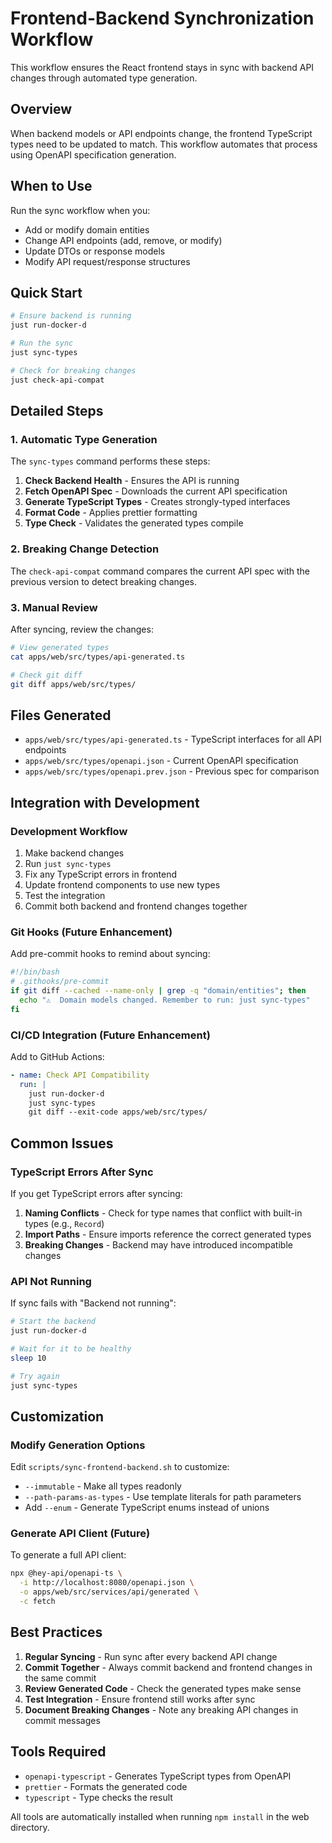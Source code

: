 # Frontend-Backend Synchronization Workflow

This workflow ensures the React frontend stays in sync with backend API changes through automated type generation.

## Overview

When backend models or API endpoints change, the frontend TypeScript types need to be updated to match. This workflow automates that process using OpenAPI specification generation.

## When to Use

Run the sync workflow when you:
- Add or modify domain entities
- Change API endpoints (add, remove, or modify)
- Update DTOs or response models
- Modify API request/response structures

## Quick Start

```bash
# Ensure backend is running
just run-docker-d

# Run the sync
just sync-types

# Check for breaking changes
just check-api-compat
```

## Detailed Steps

### 1. Automatic Type Generation

The `sync-types` command performs these steps:

1. **Check Backend Health** - Ensures the API is running
2. **Fetch OpenAPI Spec** - Downloads the current API specification
3. **Generate TypeScript Types** - Creates strongly-typed interfaces
4. **Format Code** - Applies prettier formatting
5. **Type Check** - Validates the generated types compile

### 2. Breaking Change Detection

The `check-api-compat` command compares the current API spec with the previous version to detect breaking changes.

### 3. Manual Review

After syncing, review the changes:

```bash
# View generated types
cat apps/web/src/types/api-generated.ts

# Check git diff
git diff apps/web/src/types/
```

## Files Generated

- `apps/web/src/types/api-generated.ts` - TypeScript interfaces for all API endpoints
- `apps/web/src/types/openapi.json` - Current OpenAPI specification
- `apps/web/src/types/openapi.prev.json` - Previous spec for comparison

## Integration with Development

### Development Workflow

1. Make backend changes
2. Run `just sync-types`
3. Fix any TypeScript errors in frontend
4. Update frontend components to use new types
5. Test the integration
6. Commit both backend and frontend changes together

### Git Hooks (Future Enhancement)

Add pre-commit hooks to remind about syncing:

```bash
#!/bin/bash
# .githooks/pre-commit
if git diff --cached --name-only | grep -q "domain/entities"; then
  echo "⚠️  Domain models changed. Remember to run: just sync-types"
fi
```

### CI/CD Integration (Future Enhancement)

Add to GitHub Actions:

```yaml
- name: Check API Compatibility
  run: |
    just run-docker-d
    just sync-types
    git diff --exit-code apps/web/src/types/
```

## Common Issues

### TypeScript Errors After Sync

If you get TypeScript errors after syncing:

1. **Naming Conflicts** - Check for type names that conflict with built-in types (e.g., `Record`)
2. **Import Paths** - Ensure imports reference the correct generated types
3. **Breaking Changes** - Backend may have introduced incompatible changes

### API Not Running

If sync fails with "Backend not running":

```bash
# Start the backend
just run-docker-d

# Wait for it to be healthy
sleep 10

# Try again
just sync-types
```

## Customization

### Modify Generation Options

Edit `scripts/sync-frontend-backend.sh` to customize:

- `--immutable` - Make all types readonly
- `--path-params-as-types` - Use template literals for path parameters
- Add `--enum` - Generate TypeScript enums instead of unions

### Generate API Client (Future)

To generate a full API client:

```bash
npx @hey-api/openapi-ts \
  -i http://localhost:8080/openapi.json \
  -o apps/web/src/services/api/generated \
  -c fetch
```

## Best Practices

1. **Regular Syncing** - Run sync after every backend API change
2. **Commit Together** - Always commit backend and frontend changes in the same commit
3. **Review Generated Code** - Check the generated types make sense
4. **Test Integration** - Ensure frontend still works after sync
5. **Document Breaking Changes** - Note any breaking API changes in commit messages

## Tools Required

- `openapi-typescript` - Generates TypeScript types from OpenAPI
- `prettier` - Formats the generated code
- `typescript` - Type checks the result

All tools are automatically installed when running `npm install` in the web directory.
